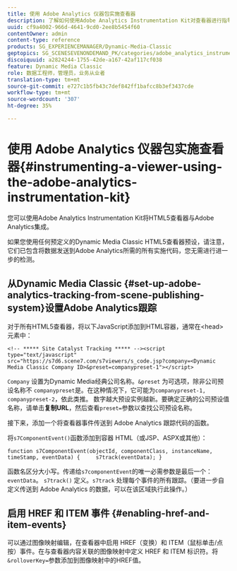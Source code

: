 ```yaml
---
title: 使用 Adobe Analytics 仪器包实施查看器
description: 了解如何使用Adobe Analytics Instrumentation Kit对查看器进行指导。
uuid: cf9a4002-966d-4641-9cd0-2ee8b5454f60
contentOwner: admin
content-type: reference
products: SG_EXPERIENCEMANAGER/Dynamic-Media-Classic
geptopics: SG_SCENESEVENONDEMAND_PK/categories/adobe_analytics_instrumentation_kit
discoiquuid: a2824244-1755-42de-a167-42af117cf038
feature: Dynamic Media Classic
role: 数据工程师，管理员，业务从业者
translation-type: tm+mt
source-git-commit: e727c1b5fb43c7def842ff1bafcc8b3ef3437cde
workflow-type: tm+mt
source-wordcount: '307'
ht-degree: 35%

---
```



# 使用 Adobe Analytics 仪器包实施查看器{#instrumenting-a-viewer-using-the-adobe-analytics-instrumentation-kit}

您可以使用Adobe Analytics Instrumentation Kit将HTML5查看器与Adobe Analytics集成。

如果您使用任何预定义的Dynamic Media Classic HTML5查看器预设，请注意，它们已包含将数据发送到Adobe Analytics所需的所有实施代码，您无需进行进一步的检测。

## 从Dynamic Media Classic {#set-up-adobe-analytics-tracking-from-scene-publishing-system}设置Adobe Analytics跟踪

对于所有HTML5查看器，将以下JavaScript添加到HTML容器，通常在&lt;head>元素中：

```as3
<!-- ***** Site Catalyst Tracking ***** --><script type="text/javascript" src="https://s7d6.scene7.com/s7viewers/s_code.jsp?company=<Dynamic Media Classic Company ID>&preset=companypreset-1"></script>
```

`Company` 设置为Dynamic Media经典公司名称。`&preset` 为可选项，除非公司预设名称不 `companypreset`是。在这种情况下，它可能为`companypreset-1, companypreset-2`，依此类推。 数字越大预设实例越新。要确定正确的公司预设值名称，请单击&#x200B;**复制URL**，然后查看`preset=`参数以查找公司预设名称。

接下来，添加一个将查看器事件传送到 Adobe Analytics 跟踪代码的函数。

将`s7ComponentEvent()`函数添加到容器 HTML（或JSP、ASPX或其他）：

```as3
function s7ComponentEvent(objectId, componentClass, instanceName, timeStamp, eventData) {     s7track(eventData); }
```

函数名区分大小写。传递给`s7componentEvent`的唯一必需参数是最后一个：`eventData`。 `s7track()` 定义。`s7track` 处理每个事件的所有跟踪。（要进一步自定义传送到 Adobe Analytics 的数据，可以在该区域执行此操作。）

## 启用 HREF 和 ITEM 事件 {#enabling-href-and-item-events}

可以通过图像映射编辑，在查看器中启用 HREF（变换）和 ITEM（鼠标单击/点按）事件。在与查看器内容关联的图像映射中定义 HREF 和 ITEM 标识符。将`&rolloverKey=`参数添加到图像映射中的HREF值。
